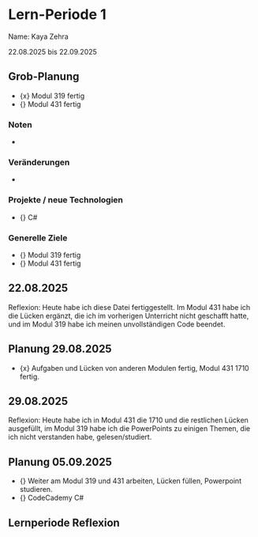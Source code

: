 # Lern-Periode 1
Name: Kaya Zehra
 
22.08.2025 bis 22.09.2025
 
## Grob-Planung
- {x} Modul 319 fertig
- {} Modul 431 fertig
### Noten
-
 
### Veränderungen
-
 
### Projekte / neue Technologien
- {} C#
 
### Generelle Ziele
- {} Modul 319 fertig
- {} Modul 431 fertig
 
## 22.08.2025
Reflexion: Heute habe ich diese Datei fertiggestellt. Im Modul 431 habe ich die Lücken ergänzt, die ich im vorherigen Unterricht nicht geschafft hatte, und im Modul 319 habe ich meinen unvollständigen Code beendet.
 
## Planung 29.08.2025
- {x} Aufgaben und Lücken von anderen Modulen fertig, Modul 431 1710 fertig.
 
## 29.08.2025
Reflexion: Heute habe ich in Modul 431 die 1710 und die restlichen Lücken ausgefüllt, im Modul 319 habe ich die PowerPoints zu einigen Themen, die ich nicht verstanden habe, gelesen/studiert.
 
## Planung 05.09.2025
- {} Weiter am Modul 319 und 431 arbeiten, Lücken füllen, Powerpoint studieren.
- {} CodeCademy C# 
 
## Lernperiode Reflexion
